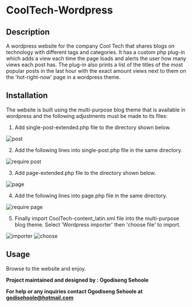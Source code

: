 # CoolTech-Wordpress
## Description
A wordpress website for the company Cool Tech that shares blogs on technology with different tags and categories. It has a custom php plug-in which adds a view each time the page loads and alerts the user how many views each post has. The plug-in also prints a list of the titles of the most popular posts in the last hour with the exact amount views next to them on the 'hot-right-now' page in a wordpress theme.

## Installation
The website is built using the multi-purpose blog theme that is available in wordpress and the following adjustments must be made to its files:
1. Add single-post-extended.php file to the directory shown below.


![post](https://user-images.githubusercontent.com/88197915/149033662-b83fd8e5-5807-4229-8b9c-8a6ae6a9aebf.JPG)


2. Add the following lines into single-post.php file in the same directory.


![require post](https://user-images.githubusercontent.com/88197915/149034527-2e296bb7-2e30-47cf-b063-e573d41c3225.JPG)



3. Add page-extended.php file to the directory shown below.


![page](https://user-images.githubusercontent.com/88197915/149034589-18d52012-95fc-4dc0-ac03-df906a976e33.JPG)


4. Add the following lines into page.php file in the same directory.


![require page](https://user-images.githubusercontent.com/88197915/149030585-da9afada-116a-4a34-a63d-a31a0faa9dbd.JPG)


5. Finally import CoolTech-content_latin.xml file into the multi-purpose blog theme. Select 'Wordpress importer' then 'choose file' to import.
 
![importer](https://user-images.githubusercontent.com/88197915/149032014-a1b48e95-ae7b-41de-b891-85ebc5265612.JPG)
![choose](https://user-images.githubusercontent.com/88197915/149032070-edeb4f29-4d2e-4895-8d26-1af37eec2021.JPG)

## Usage
Browse to the website and enjoy.

**Project maintained and designed by : Ogodiseng Sehoole**
 
**For help or any inquiries contact Ogodiseng Sehoole at godisehoole@hotmail.com** 
